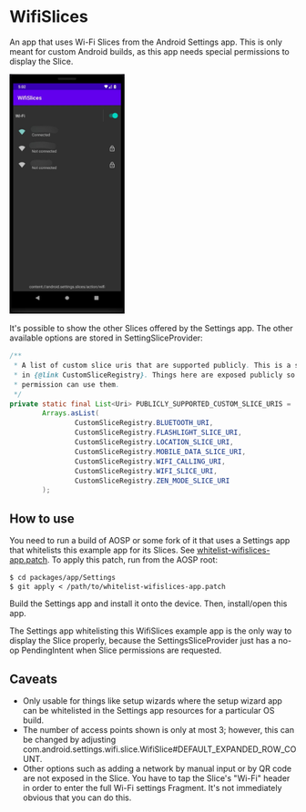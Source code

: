 # WifiSlices
An app that uses Wi-Fi Slices from the Android Settings app. This is only meant for custom Android
builds, as this app needs special permissions to display the Slice.

<img width="40%" src="./images/wifislices_example.jpeg">

It's possible to show the other Slices offered by the Settings app. The other available options are
stored in SettingSliceProvider:

```java
/**
 * A list of custom slice uris that are supported publicly. This is a subset of slices defined
 * in {@link CustomSliceRegistry}. Things here are exposed publicly so all clients with proper
 * permission can use them.
 */
private static final List<Uri> PUBLICLY_SUPPORTED_CUSTOM_SLICE_URIS =
        Arrays.asList(
                CustomSliceRegistry.BLUETOOTH_URI,
                CustomSliceRegistry.FLASHLIGHT_SLICE_URI,
                CustomSliceRegistry.LOCATION_SLICE_URI,
                CustomSliceRegistry.MOBILE_DATA_SLICE_URI,
                CustomSliceRegistry.WIFI_CALLING_URI,
                CustomSliceRegistry.WIFI_SLICE_URI,
                CustomSliceRegistry.ZEN_MODE_SLICE_URI
        );
```

## How to use
You need to run a build of AOSP or some fork of it that uses a Settings app that whitelists this
example app for its Slices. See [whitelist-wifislices-app.patch](whitelist-wifislices-app.patch).
To apply this patch, run from the AOSP root:

    $ cd packages/app/Settings
    $ git apply < /path/to/whitelist-wifislices-app.patch

Build the Settings app and install it onto the device. Then, install/open this app.

The Settings app whitelisting this WifiSlices example app is the only way to display the Slice
properly, because the SettingsSliceProvider just has a no-op PendingIntent when Slice permissions
are requested.

## Caveats
* Only usable for things like setup wizards where the setup wizard app can be whitelisted in the
  Settings app resources for a particular OS build.
* The number of access points shown is only at most 3; however, this can be changed by adjusting
  com.android.settings.wifi.slice.WifiSlice#DEFAULT_EXPANDED_ROW_COUNT.
* Other options such as adding a network by manual input or by QR code are not exposed in the Slice.
  You have to tap the Slice's "Wi-Fi" header in order to enter the full Wi-Fi settings Fragment.
  It's not immediately obvious that you can do this.
